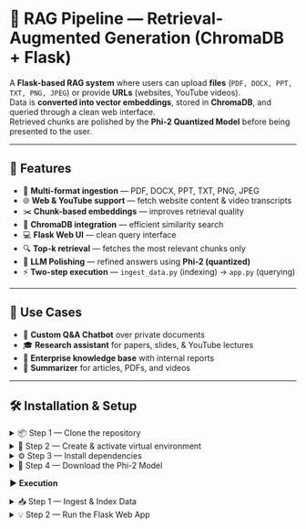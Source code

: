 # 🤖 RAG Pipeline — Retrieval-Augmented Generation (ChromaDB + Flask)

A **Flask-based RAG system** where users can upload **files** (`PDF, DOCX, PPT, TXT, PNG, JPEG`) or provide **URLs** (websites, YouTube videos).  
Data is **converted into vector embeddings**, stored in **ChromaDB**, and queried through a clean web interface.  
Retrieved chunks are polished by the **Phi-2 Quantized Model** before being presented to the user.

---

## 🚀 Features

- 📂 **Multi-format ingestion** — PDF, DOCX, PPT, TXT, PNG, JPEG  
- 🌐 **Web & YouTube support** — fetch website content & video transcripts  
- ✂️ **Chunk-based embeddings** — improves retrieval quality  
- 🧠 **ChromaDB integration** — efficient similarity search  
- 💻 **Flask Web UI** — clean query interface  
- 🔍 **Top-k retrieval** — fetches the most relevant chunks only  
- 🎯 **LLM Polishing** — refined answers using **Phi-2 (quantized)**  
- ⚡ **Two-step execution** — `ingest_data.py` (indexing) → `app.py` (querying)  

---

## 📂 Use Cases

- 📝 **Custom Q&A Chatbot** over private documents  
- 🎓 **Research assistant** for papers, slides, & YouTube lectures  
- 🏢 **Enterprise knowledge base** with internal reports  
- 📖 **Summarizer** for articles, PDFs, and videos  

---

## 🛠️ Installation & Setup

<details>
<summary>📦 Step 1 — Clone the repository</summary>

```
git clone https://github.com/your-username/rag-pipeline.git
cd rag-pipeline
```
</details> <details> <summary>🐍 Step 2 — Create & activate virtual environment</summary>

```
# Create virtual environment
py -3.12 -m venv venv

# Windows
venv\Scripts\activate

# macOS / Linux
source venv/bin/activate
```
</details> <details> <summary>⚙️ Step 3 — Install dependencies</summary>

```
pip install -r requirements.txt
```
</details> <details> <summary>🧠 Step 4 — Download the Phi-2 Model</summary>


The Phi2Q_4_k.ggfu model (~1.66 GB) is not included in the repository.

👉 [Download here](https://huggingface.co/TheBloke/phi-2-GGUF/resolve/main/phi-2.Q4_K_M.gguf)

Place the file in the models/ directory.

</details>

▶️ **Execution**

<details> <summary>📥 Step 1 — Ingest & Index Data</summary>

Run to create vector embeddings/chunks and store them in ChromaDB:
```
python ingest_data.py
```

- ✅ Converts files/URLs into chunks
- ✅ Creates embeddings
- ✅ Stores vectors in ChromaDB

</details> <details> <summary>💡 Step 2 — Run the Flask Web App</summary>
python app.py


✅ Starts server at http://0.0.0.0:5000
✅ Upload more files / paste URLs
✅ Ask questions & get AI-polished results

</details>
